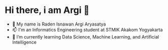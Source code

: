 # Hi there, i am Argi 👋
- 🔭 My name is Raden Isnawan Argi Aryasatya
- 📫 I'm an Informatics Engineering student at STMIK Akakom Yogyakarta
- 🌱 I’m currently learning Data Science, Machine Learning, and Artificial Intelligence
